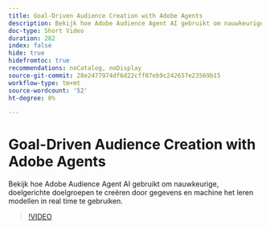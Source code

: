 ```yaml
---
title: Goal-Driven Audience Creation with Adobe Agents
description: Bekijk hoe Adobe Audience Agent AI gebruikt om nauwkeurige, doelgerichte doelgroepen te creëren door gegevens en machine het leren modellen in real time te gebruiken.
doc-type: Short Video
duration: 282
index: false
hide: true
hidefromtoc: true
recommendations: noCatalog, noDisplay
source-git-commit: 28e2477974df6d22cff87eb9c242657e23569b15
workflow-type: tm+mt
source-wordcount: '52'
ht-degree: 0%

---
```



# Goal-Driven Audience Creation with Adobe Agents

Bekijk hoe Adobe Audience Agent AI gebruikt om nauwkeurige, doelgerichte doelgroepen te creëren door gegevens en machine het leren modellen in real time te gebruiken.

<!-- 62_S653_3442539_281_goaldriven-audience-creation-with-adobe-agents -->
>[!VIDEO](https://video.tv.adobe.com/v/3458193/?learn=on&enablevpops=true)
